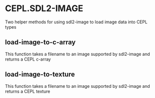 # CEPL.SDL2-IMAGE

Two helper methods for using sdl2-image to load image data into CEPL types

## load-image-to-c-array

This function takes a filename to an image supported by sdl2-image and returns a CEPL c-array

## load-image-to-texture

This function takes a filename to an image supported by sdl2-image and returns a CEPL texture
